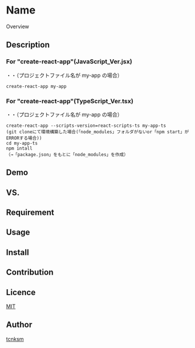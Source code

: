 <!-- "# study-react" -->
<!-- create-react-app --scripts-version=react-scripts-ts my-app -->

# Name

Overview

## Description

### For "create-react-app"(JavaScript_Ver.jsx)

・・（プロジェクトファイル名が my-app の場合）

```
create-react-app my-app
```

### For "create-react-app"(TypeScript_Ver.tsx)

・・（プロジェクトファイル名が my-app の場合）

```
create-react-app --scripts-version=react-scripts-ts my-app-ts
(git cloneにて環境構築した場合(「node_modules」フォルダがないor「npm start」がERRORする場合))
cd my-app-ts
npm intall
（→「package.json」をもとに「node_modules」を作成）
```

## Demo

## VS.

## Requirement

## Usage

## Install

## Contribution

## Licence

[MIT](https://github.com/tcnksm/tool/blob/master/LICENCE)

## Author

[tcnksm](https://github.com/tcnksm)

